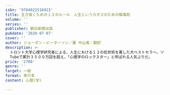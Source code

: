 ```yaml
---
isbn: '9784022516923'
title: 生き抜くための１２のルール　人生というカオスのための解毒剤
volume: ''
series: ''
publisher: 朝日新聞出版
pubdate: '2020-07-07'
cover: ''
author: ジョーダン・ピーターソン／著 中山宥／翻訳
description: >-
  トロント大学心理学研究者による、人生における１２の処世術を著した大ベストセラー。ソクラテス、ニーチェなど偉な哲学者、心理学者たちの言葉を引用しつつ、現実世界の残酷さに対処すべく、具体的な人生のあるべきふるまいを読者に手厳しく教示する。著者のジョーダン・ピーターソンの講義は、You
  Tubeで累計３５００万回を超え、「心理学のロックスター」と呼ばれる人気ぶりだ。
price: '2700'
genre: ''
target: 一般
format: 単行本
content: 心理(学)

---
```


